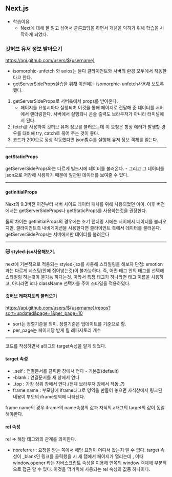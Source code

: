 ## Next.js

- 학습이유
  - Next에 대해 잘 알고 싶어서 클론코딩을 하면서 개념을 익히기 위해 학습을 시작하게 되었다.

### 깃허브 유저 정보 받아오기

https://api.github.com/users/${username}

- isomorphic-unfetch 와 axios는 둘다 클라이언트와 서버의 환경 모두에서 작동한다고 한다.
- getServerSideProps실습을 위해 이번에는 isomorphic-unfetch사용해 보도록 했다.

1.  getServerSideProps로 서버측에서 props를 받아온다.
    - 페이지를 요청시마다 실행되며 이것을 통해 페이지로 전달해 준 데이터를 서버에서 랜더링한다.
      서버에서 실행되니 콘솔 출력도 브라우저가 아니라 터미널에서 된다.
2.  fetch를 사용하여 깃허브 유저 정보를 불러오는데 이 요청은 항상 에러가 발생할 경우를 대비해 try, catch로 묶어 주는 것이 좋다.
3.  코드가 200으로 정상 작동했다면 json함수를 실행해 유저 정보 객체를 얻는다.

---

#### getStaticProps

getServerSideProps와는 다르게 빌드시에 데이터를 불러온다. - 그리고 그 데이터를 json으로 저장해 사용하기 때문에 일관된 데이터를 보여줄 수 있다.

---

#### getInitialProps

Next의 9.3버전 이전부터 서버 사이드 데이터 패치를 위해 사용되었던 아이.
이후 버전에서는 getServerSideProps나 getStaticProps를 사용하는것을 권장한다.

둘의 차이는 getInitialProps의 경우에는 초기 랜더링 시에는 서버에서 데이터를 불러오지만, 클라이언트측 내비게이션을 사용한다면 클라이언트 측에서 데이터를 불러온다.
getServerSideProps는 서버에서만 데이터를 불러온다

---

#### 😽 styled-jsx사용해보기.

next에 기본적으로 적용되는 styled-jsx를 사용해 스타일링을 해보자
단점: emotion과는 다르게 네스팅(안에 집어넣는것)이 불가능하다.
즉, 어떤 태그 안의 태그를 선택해 스타일링 하는것이 불가능 하다는것.
따라서 특정 태그가 하나라면 태그 이름을 사용하고, 아니라면 id나 className 선택자를 주어 스타일을 적용하였다.

#### 깃허브 레파지토리 불러오기

https://api.github.com/users/${username}/repos?sort=updated&page=1&per_page=10

- sort는 정렬기준을 의미. 정렬기준은 업데이트를 기준으로 함.
- per_page는 페이지당 받게 될 레파지토리 개수

---

코드를 작성하면서 a태그의 target속성을 알게 되었다.

#### target 속성

- \_self : 연결문서를 클릭한 창에서 연다 - 기본값(default)
- -blank : 연결문서를 새 창에서 연다
- \_top : 가장 상위 창에서 연다.(전체 브라우저 창에서 작동..?)
- frame name : 부모창에 iframe태그로 영역을 만들어 놓으면
  자식창에서 링크된 내용이 부모의 iframe영역에 나타난다.

frame name의 경우 iframe의 name속성의 값과 자식의 a태그의 target의 값이 동일해야한다.

#### rel 속성

rel => 해당 태그와의 관계를 의미한다.

- noreferrer : 요청을 받는 쪽에서 해당 요청이 어디서 왔는지 알 수 없다.
  target 속성이 \_blank인 링크를 클릭했을 시 새 탭에서 페이지가 열리는데 , 이때 window.opener 라는 자바스크립트 속성을 이용해 연쪽의 window 객체에 부분적으로 접근 할 수 있다.
  이것을 막기위해 사용되는 rel 속성의 값중 하나이다.
